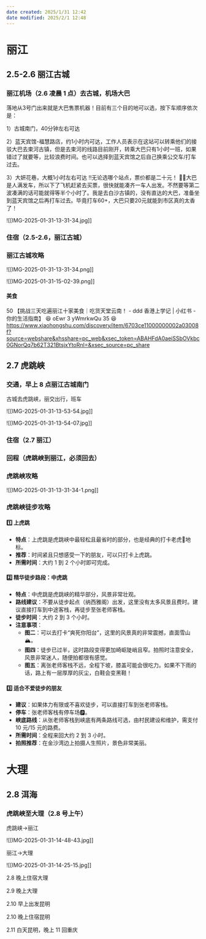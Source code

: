 ```yaml
---
date created: 2025/1/31 12:42
date modified: 2025/2/1 12:48
---
```

# 丽江

## 2.5-2.6 丽江古城

### 丽江机场（2.6 凌晨 1 点）去古城，机场大巴

落地从3号门出来就是大巴售票机器！目前有三个目的地可以选，按下车顺序依次是：

1）古城南门，40分钟左右可达

2）蓝天宾馆-福慧路店，约1小时内可达，工作人员表示在这站可以转乘他们的接驳大巴去束河古镇，但是去束河的线路目前刚开，转乘大巴只有1小时一班，如果错过了就要等，比较浪费时间。也可以选择到蓝天宾馆之后自己换乘公交车/打车过去。

3）大妍花巷，大概1小时左右可达 ‼️无论选哪个站点，票价都是二十元！ 🤘🏽大巴是人满发车，所以下了飞机赶紧去买票，很快就能凑齐一车人出发。不然要等第二波凑满的话可能就得等半个小时了。我是去白沙古镇的，没有直达的大巴，准备坐到蓝天宾馆之后再打车过去。毕竟打车60+，大巴只要20元就能到市区真的太香了！

![[IMG-2025-01-31-13-31-34.jpg]]

### 住宿（2.5-2.6，丽江古城）

### 丽江古城攻略

![[IMG-2025-01-31-13-31-34.png]]

![[IMG-2025-01-31-15-02-39.png]]

#### 美食

50 【挑战三天吃遍丽江十家美食｜吃货天堂云南！ - ddd 香港上学记 | 小红书 - 你的生活指南】 😆 oEwr 3 yWmrkwQu 35 😆 https://www.xiaohongshu.com/discovery/item/6703ce11000000002a03008f?source=webshare&xhsshare=pc_web&xsec_token=ABAHFdA0aeiSSbOVkbc0GNorQq7b62T321BtsjxYtoRnI=&xsec_source=pc_share

## 2.7 虎跳峡

### 交通，早上 8 点丽江古城南门

古城去虎跳峡，丽交出行，班车

![[IMG-2025-01-31-13-53-54.jpg]]

![[IMG-2025-01-31-13-54-07.jpg]]

### 住宿（2.7 丽江）

### 回程（虎跳峡到丽江，必须回去）

### 虎跳峡攻略

![[IMG-2025-01-31-13-31-34-1.png]]

### 虎跳峡徒步攻略

#### 1️⃣ 上虎跳

- **特点**：上虎跳是虎跳峡中最轻松且最省时的部分，也是经典的打卡老虎🐅地标。
- **推荐**：时间紧且只想感受一下的朋友，可以只打卡上虎跳。
- **所需时间**：大约 1 到 2 个小时即可完成。

#### 2️⃣ 精华徒步路段：中虎跳

- **特点**：中虎跳是虎跳峡的精华部分，风景非常壮观。
- **路线建议**：不要从徒步起点（纳西雅阁）出发，这里没有太多风景且费时。建议直接打车到中途客栈，再徒步至张老师客栈。
- **徒步时间**：大约 2 到 3 个小时。
- **注意事项**：
  - **图二**：可以去打卡“爽死你阳台”，这里的风景真的非常震撼，直面雪山🏔️。
  - **图四**：徒步已过半，这时路段变得更加崎岖陡峭且窄。拍照时注意安全，风景非常迷人，随便拍都很有感觉。
  - **图五**：离张老师客栈不远，全程下坡，膝盖可能会很吃力。如果不下雨的话，路上有一层厚厚的灰尘，白鞋会变黑鞋！

#### 3️⃣ 适合不爱徒步的朋友

- **建议**：如果体力有限或不喜欢徒步，可以直接打车到张老师客栈。
- **停车**：张老师客栈有停车场🅿️。
- **峡底路线**：从张老师客栈到峡底有两条路线可选，由村民建设和维护，需支付 10 元/15 元的路费。
- **所需时间**：全程来回大约 2 到 3 小时。
- **拍照推荐**：在金沙湾边上拍摄人生照片，景色非常美丽。

# 大理

## 2.8 洱海

### 虎跳峡至大理（2.8 号上午）

虎跳峡->丽江

![[IMG-2025-01-31-14-48-43.jpg]]

丽江->大理

![[IMG-2025-01-31-14-25-15.jpg]]

2.8 晚上住宿大理

2.9 晚上大理

2.10 早上出发昆明

2.10 晚上住宿昆明

2.11 白天昆明，晚上 11 回重庆

